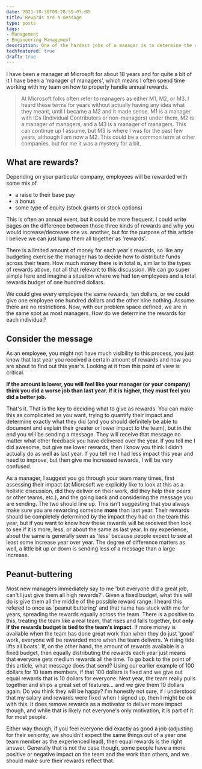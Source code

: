 ```yaml
---
date: 2021-10-30T09:28:59-07:00
title: Rewards are a message
type: posts
tags:
- Management
- Engineering Management
description: One of the hardest jobs of a manager is to determine the rewards for your team. 
techfeatured: true
draft: true
---
```


I have been a manager at Microsoft for about 18 years and for quite a bit of it I have been a 'manager of managers', which means I often spend time working with my team on how to properly handle annual rewards. 

> At Microsoft folks often refer to managers as either M1, M2, or M3. I heard these terms for years without actually having any idea what they meant, until I became a M2 and it made sense. M1 is a manager with ICs (Individual Contributors or non-managers) under them, M2 is a manager of managers, and a M3 is a manager of managers. This can continue up I assume, but M3 is where I was for the past few years, although I am now a M2. This could be a common term at other companies, but for me it was a mystery for a bit.


## What are rewards?

Depending on your particular company, employees will be rewarded with some mix of 

 - a raise to their base pay
 - a bonus
 - some type of equity (stock grants or stock options)

This is often an annual event, but it could be more frequent. I could write pages on the difference between those three kinds of rewards and why you would increase/decrease one vs. another, but for the purpose of this article I believe we can just lump them all together as 'rewards'. 

There is a limited amount of money for each year's rewards, so like any budgeting exercise the manager has to decide how to distribute funds across their team. How much money there is in total is, similar to the types of rewards above, not all that relevant to this discussion. We can go super simple here and imagine a situation where we had ten employees and a total rewards budget of one hundred dollars.

We could give every employee the same rewards, ten dollars, or we could give one employee one hundred dollars and the other nine nothing. Assume there are no restrictions. Now, with our problem space defined, we are in the same spot as most managers. How do we determine the rewards for each individual?

## Consider the message

As an employee, you might not have much visibility to this process, you just know that last year you received a certain amount of rewards and now you are about to find out this year's. Looking at it from this point of view is critical. 

**If the amount is lower, you will feel like your manager (or your company) think you did a worse job than last year. If it is higher, they must feel you did a better job.** 

That's it. That is the key to deciding what to give as rewards. You can make this as complicated as you want, trying to quantify their impact and determine exactly what they did (and you should definitely be able to document and explain their greater or lower impact to the team), but in the end you will be sending a message. They will receive that message no matter what other feedback you have delivered over the year. If you tell me I did awesome, but give me lower rewards, then I know you think I didn't actually do as well as last year. If you tell me I had less impact this year and need to improve, but then give me increased rewards, I will be very confused.

As a manager, I suggest you go through your team many times, first assessing their impact (at Microsoft we explicitly like to look at this as a holistic discussion, did they deliver on their work, did they help their peers or other teams, etc.), and the going back and considering the message you are sending. The two should line up. This isn't suggesting that you always make sure you are rewarding someone **more** than last year. Their rewards should be completely determined by the impact they had on the team this year, but if you want to know how these rewards will be received then look to see if it is more, less, or about the same as last year. In my experience, about the same is generally seen as 'less' because people expect to see at least some increase year over year. The degree of difference matters as well, a little bit up or down is sending less of a message than a large increase.

## Peanut-buttering

Most new managers immediately say to me 'but everyone did a great job, can't I just give them all high rewards?'. Given a fixed budget, what this will do is give them all the middle of the possible reward range. I heard this refered to once as 'peanut buttering' and that name has stuck with me for years, spreading the rewards equally across the team. There is a positive to this, treating the team like a real team, that rises and falls together, but **only if the rewards budget is tied to the team's impact**. If more money is available when the team has done great work than when they do just 'good' work, everyone will be rewarded more when the team delivers. 'A rising tide lifts all boats'. If, on the other hand, the amount of rewards available is a fixed budget, then equally distributing the rewards each year just means that everyone gets medium rewards all the time. To go back to the point of this article, what message does that send? Using our earlier example of 100 dollars for 10 team members, if that 100 dollars is fixed and we give out equal rewards that is 10 dollars for everyone. Next year, the team really pulls together and ships a great set of features... and we give them 10 dollars again. Do you think they will be happy? I'm honestly not sure, if I understood that my salary and rewards were fixed when I signed up, then I might be ok with this. It does remove rewards as a motivator to deliver more impact though, and while that is likely not everyone's only motivation, it is part of it for most people. 

Either way though, if you feel everyone did exactly as good a job (adjusting for their seniority, we shouldn't expect the same things out of a year one team member as the experienced lead), then equal rewards is the right answer. Generally that is not the case though, some people have a more positive or negative impact on the team and the work than others, and we should make sure their rewards reflect that. 


